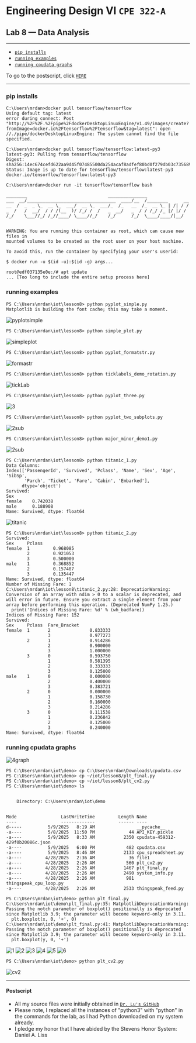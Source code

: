 # Engineering Design VI `CPE 322-A`
## Lab 8 — Data Analysis
---

- [`pip installs`](#1)
- [`running examples`](#2)
- [`running cpudata graphs`](#2)

To go to the postscript, click [`HERE`](#100)

---
<h3 id="1">pip installs</h3>

```
C:\Users\mrdan>docker pull tensorflow/tensorflow
Using default tag: latest
error during connect: Post "http://%2F%2F.%2Fpipe%2FdockerDesktopLinuxEngine/v1.49/images/create?fromImage=docker.io%2Ftensorflow%2Ftensorflow&tag=latest": open //./pipe/dockerDesktopLinuxEngine: The system cannot find the file specified.

C:\Users\mrdan>docker pull tensorflow/tensorflow:latest-py3
latest-py3: Pulling from tensorflow/tensorflow
Digest: sha256:14ec674cefd622aa9d45f07485500da254acaf8adfef80bd0f279db03c735689
Status: Image is up to date for tensorflow/tensorflow:latest-py3
docker.io/tensorflow/tensorflow:latest-py3

C:\Users\mrdan>docker run -it tensorflow/tensorflow bash

________                               _______________
___  __/__________________________________  ____/__  /________      __
__  /  _  _ \_  __ \_  ___/  __ \_  ___/_  /_   __  /_  __ \_ | /| / /
_  /   /  __/  / / /(__  )/ /_/ /  /   _  __/   _  / / /_/ /_ |/ |/ /
/_/    \___//_/ /_//____/ \____//_/    /_/      /_/  \____/____/|__/


WARNING: You are running this container as root, which can cause new files in
mounted volumes to be created as the root user on your host machine.

To avoid this, run the container by specifying your user's userid:

$ docker run -u $(id -u):$(id -g) args...

root@edf037135e0e:/# apt update
... [Too long to include the entire setup process here]
```



<h3 id="2">running examples</h3>


```
PS C:\Users\mrdan\iot\lesson8> python pyplot_simple.py
Matplotlib is building the font cache; this may take a moment.
```
![pyplotsimple](https://github.com/UsuarioDelNet/EngineeringDesign6/blob/main/Labs/Lab8/SourcesLab8/pyplotSimple.png)

```
PS C:\Users\mrdan\iot\lesson8> python simple_plot.py
```
![simpleplot](https://github.com/UsuarioDelNet/EngineeringDesign6/blob/main/Labs/Lab8/SourcesLab8/simplePlot.png)

```
PS C:\Users\mrdan\iot\lesson8> python pyplot_formatstr.py
```
![formastr](https://github.com/UsuarioDelNet/EngineeringDesign6/blob/main/Labs/Lab8/SourcesLab8/pyplotFormatstr.png)

```
PS C:\Users\mrdan\iot\lesson8> python ticklabels_demo_rotation.py
```
![tickLab](https://github.com/UsuarioDelNet/EngineeringDesign6/blob/main/Labs/Lab8/SourcesLab8/tickLablesDemo.png)

```
PS C:\Users\mrdan\iot\lesson8> python pyplot_three.py
```
![3](https://github.com/UsuarioDelNet/EngineeringDesign6/blob/main/Labs/Lab8/SourcesLab8/pyplot3.png)

```
PS C:\Users\mrdan\iot\lesson8> python pyplot_two_subplots.py
```
![2sub](https://github.com/UsuarioDelNet/EngineeringDesign6/blob/main/Labs/Lab8/SourcesLab8/python2sub.png)

```
PS C:\Users\mrdan\iot\lesson8> python major_minor_demo1.py
```
![2sub](https://github.com/UsuarioDelNet/EngineeringDesign6/blob/main/Labs/Lab8/SourcesLab8/majMin.png)

```
PS C:\Users\mrdan\iot\lesson8> python titanic_1.py
Data Columns:
Index(['PassengerId', 'Survived', 'Pclass', 'Name', 'Sex', 'Age', 'SibSp',
       'Parch', 'Ticket', 'Fare', 'Cabin', 'Embarked'],
      dtype='object')
Survived:
Sex
female    0.742038
male      0.188908
Name: Survived, dtype: float64
```
![titanic](https://github.com/UsuarioDelNet/EngineeringDesign6/blob/main/Labs/Lab8/SourcesLab8/titanic1.png)

```
PS C:\Users\mrdan\iot\lesson8> python titanic_2.py
Survived:
Sex     Pclass
female  1         0.968085
        2         0.921053
        3         0.500000
male    1         0.368852
        2         0.157407
        3         0.135447
Name: Survived, dtype: float64
Number of Missing Fare: 1
C:\Users\mrdan\iot\lesson8\titanic_2.py:28: DeprecationWarning: Conversion of an array with ndim > 0 to a scalar is deprecated, and will error in future. Ensure you extract a single element from your array before performing this operation. (Deprecated NumPy 1.25.)
  print('Indices of Missing Fare: %d' % (wh_badfare))
Indices of Missing Fare: 152
Survived:
Sex     Pclass  Fare_Bracket
female  1       2               0.833333
                3               0.977273
        2       1               0.914286
                2               0.900000
                3               1.000000
        3       0               0.593750
                1               0.581395
                2               0.333333
                3               0.125000
male    1       0               0.000000
                2               0.400000
                3               0.383721
        2       0               0.000000
                1               0.158730
                2               0.160000
                3               0.214286
        3       0               0.111538
                1               0.236842
                2               0.125000
                3               0.240000
Name: Survived, dtype: float64
```


<h3 id="3">running cpudata graphs</h3>

![4graph](https://github.com/UsuarioDelNet/EngineeringDesign6/blob/main/Labs/Lab8/SourcesLab8/4graphs.png)

```
PS C:\Users\mrdan\iot\demo> cp C:\Users\mrdan\Downloads\cpudata.csv
PS C:\Users\mrdan\iot\demo> cp ~/iot/lesson8/plt_final.py
PS C:\Users\mrdan\iot\demo> cp ~/iot/lesson8/plt_cv2.py
PS C:\Users\mrdan\iot\demo> ls


    Directory: C:\Users\mrdan\iot\demo


Mode                 LastWriteTime         Length Name
----                 -------------         ------ ----
d-----          5/9/2025   8:19 AM                __pycache__
-a----          5/8/2025  11:50 PM             44 API_KEY.pickle
-a----          5/9/2025   8:33 AM           2350 cpudata-459312-429f0b20086c.json
-a----          5/9/2025   6:00 PM            482 cpudata.csv
-a----          5/9/2025   8:46 AM           2133 cpu_spreadsheet.py
-a----         4/28/2025   2:36 AM             36 file1
-a----         4/28/2025   2:26 AM            560 plt_cv2.py
-a----         4/28/2025   2:26 AM           1467 plt_final.py
-a----         4/28/2025   2:26 AM           2490 system_info.py
-a----         4/28/2025   2:26 AM            981 thingspeak_cpu_loop.py
-a----         4/28/2025   2:26 AM           2533 thingspeak_feed.py
```
```
PS C:\Users\mrdan\iot\demo> python plt_final.py
C:\Users\mrdan\iot\demo\plt_final.py:35: MatplotlibDeprecationWarning: Passing the notch parameter of boxplot() positionally is deprecated since Matplotlib 3.9; the parameter will become keyword-only in 3.11.
  plt.boxplot(x, 0, '+', 0)
C:\Users\mrdan\iot\demo\plt_final.py:41: MatplotlibDeprecationWarning: Passing the notch parameter of boxplot() positionally is deprecated since Matplotlib 3.9; the parameter will become keyword-only in 3.11.
  plt.boxplot(y, 0, '+')
```
![1](https://github.com/UsuarioDelNet/EngineeringDesign6/blob/main/Labs/Lab8/SourcesLab8/TimeSeriesSmaller.png)
![2](https://github.com/UsuarioDelNet/EngineeringDesign6/blob/main/Labs/Lab8/SourcesLab8/memAvaGB.png)
![3](https://github.com/UsuarioDelNet/EngineeringDesign6/blob/main/Labs/Lab8/SourcesLab8/cpusageH.png)
![4](https://github.com/UsuarioDelNet/EngineeringDesign6/blob/main/Labs/Lab8/SourcesLab8/horzBox.png)
![5](https://github.com/UsuarioDelNet/EngineeringDesign6/blob/main/Labs/Lab8/SourcesLab8/VertBox.png)
![6](https://github.com/UsuarioDelNet/EngineeringDesign6/blob/main/Labs/Lab8/SourcesLab8/scatterDig.png)

```
PS C:\Users\mrdan\iot\demo> python plt_cv2.py
```
![cv2](https://github.com/UsuarioDelNet/EngineeringDesign6/blob/main/Labs/Lab8/SourcesLab8/cv2.png)

---
<h4 id="100">Postscript</h4>

- All my source files were initially obtained in [`Dr. Lu's GitHub`](https://github.com/kevinwlu/iot/tree/master/lesson4)
- Please note, I replaced all the instances of "python3" with "python" in the commands for the lab, as I had Python downloaded on my system already.
- I pledge my honor that I have abided by the Stevens Honor System: Daniel A. Liss
